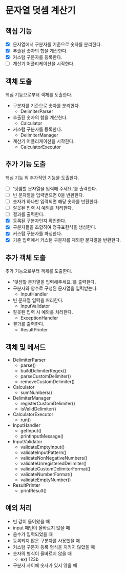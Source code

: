 # 문자열 덧셈 계산기

## 핵심 기능
- [x] 문자열에서 구분자를 기준으로 숫자를 분리한다.
- [x] 추출된 숫자의 합을 계산한다.
- [x] 커스텀 구분자를 등록한다.
- [ ] 계산기 어플리케이션을 시작한다.

## 객체 도출
핵심 기능으로부터 객체를 도출한다.
- 구분자를 기준으로 숫자를 분리한다.
  - DelimiterParser
- 추출된 숫자의 합을 계산한다.
  - Calculator
- 커스텀 구분자를 등록한다.
  - DelimiterManager
- 계산기 어플리케이션을 시작한다.
  - CalculatorExecutor

## 추가 기능 도출
핵심 기능 외 추가적인 기능을 도출한다.
- [ ] '덧셈할 문자열을 입력해 주세요.'를 출력한다.
- [ ] 빈 문자열을 입력받으면 0을 반환한다.
- [ ] 숫자가 하나만 입력되면 해당 숫자를 반환한다.
- [ ] 잘못된 입력 시 예외를 처리한다.
- [ ] 결과를 출력한다.
- [x] 등록된 구분자인지 확인한다.
- [x] 구분자들을 조합하여 정규표현식을 생성한다.
- [x] 커스텀 구분자를 파싱한다.
- [x] 기존 입력에서 커스텀 구분자를 제외한 문자열을 반환한다.

## 추가 객체 도출
추가 기능으로부터 객체를 도출한다.
- '덧셈할 문자열을 입력해주세요.'를 출력한다.
- 구분자와 양수로 구성된 문자열을 입력받는다.
  - InputHandler
- 빈 문자열 입력을 처리한다.
  - InputValidator
- 잘못된 입력 시 예외를 처리한다.
  - ExceptionHandler
- 결과를 출력한다.
  - ResultPrinter

## 객체 및 메서드
- DelimiterParser
  - parse()
  - buildDelimiterRegex()
  - parseCustomDelimiter()
  - removeCustomDelimiter()
- Calculator
  - sumNumbers()
- DelimiterManager
  - registerCustomDelimiter()
  - isValidDelimiter()
- CalculatorExecutor
  - run()
- InputHandler
  - getInput()
  - printInputMessage()
- InputValidator
  - validateEmptyInput()
  - validateInputPattern()
  - validateNonNegativeNumbers()
  - validateUnregisteredDelimiter()
  - validateCustomDelimiterFormat()
  - validateNumberFormat()
  - validateEmptyNumber()
- ResultPrinter
  - printResult()

## 예외 처리
- 빈 값이 들어왔을 때
- input 패턴이 올바르지 않을 때
- 음수가 입력되었을 때
- 등록되지 않은 구분자를 사용했을 때
- 커스텀 구분자 등록 형식을 지키지 않았을 때
- 숫자의 형식이 올바르지 않을 때
  - ex) 123b
- 구분자 사이에 숫자가 있지 않을 때